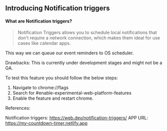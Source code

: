 ## Introducing Notification triggers

#### What are Notification triggers?

> Notification Triggers allows you to schedule local notifications that don't require a network connection, which makes them ideal for use cases like calendar apps.

This way we can queue our event reminders to OS scheduler.

Drawbacks:
This is currently under development stages and might not be a GA.

To test this feature you should follow the below steps:

1. Navigate to chrome://flags
2. Search for #enable-experimental-web-platform-features
3. Enable the feature and restart chrome.

References:

Notification triggers: https://web.dev/notification-triggers/
APP URL: https://my-countdown-timer.netlify.app
